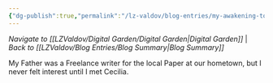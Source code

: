 ```yaml
---
{"dg-publish":true,"permalink":"/lz-valdov/blog-entries/my-awakening-to-writing/","created":"2025-03-15T13:46:55.749-07:00","updated":"2025-03-15T16:09:56.663-07:00"}
---
```



*Navigate to [[LZValdov/Digital Garden/Digital Garden\|Digital Garden]]* | *Back to [[LZValdov/Blog Entries/Blog Summary\|Blog Summary]]*

My Father was a Freelance writer for the local Paper at our hometown, but I never felt interest until I met Cecilia.